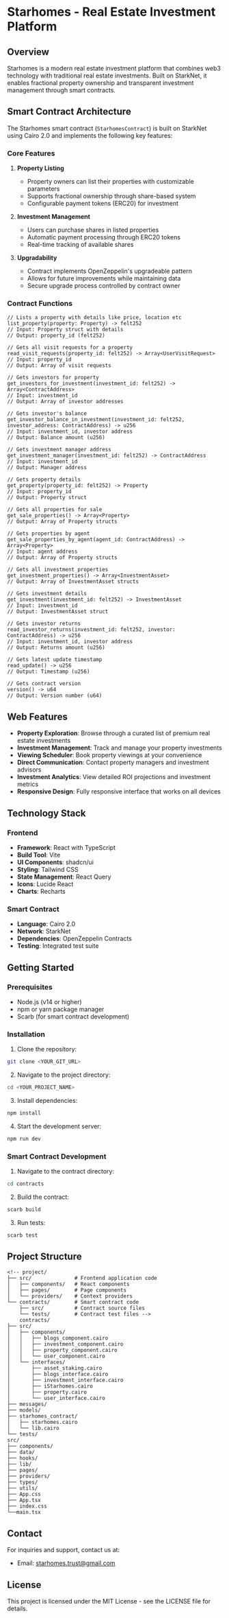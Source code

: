 # Starhomes - Real Estate Investment Platform

## Overview

Starhomes is a modern real estate investment platform that combines web3 technology with traditional real estate investments. Built on StarkNet, it enables fractional property ownership and transparent investment management through smart contracts.

## Smart Contract Architecture

The Starhomes smart contract (`StarhomesContract`) is built on StarkNet using Cairo 2.0 and implements the following key features:

### Core Features

1. **Property Listing**
   - Property owners can list their properties with customizable parameters
   - Supports fractional ownership through share-based system
   - Configurable payment tokens (ERC20) for investment

2. **Investment Management**
   - Users can purchase shares in listed properties
   - Automatic payment processing through ERC20 tokens
   - Real-time tracking of available shares

3. **Upgradability**
   - Contract implements OpenZeppelin's upgradeable pattern
   - Allows for future improvements while maintaining data
   - Secure upgrade process controlled by contract owner

### Contract Functions

```cairo
// Lists a property with details like price, location etc
list_property(property: Property) -> felt252 
// Input: Property struct with details
// Output: property_id (felt252)

// Gets all visit requests for a property
read_visit_requests(property_id: felt252) -> Array<UserVisitRequest>
// Input: property_id
// Output: Array of visit requests

// Gets investors for property
get_investors_for_investment(investment_id: felt252) -> Array<ContractAddress>
// Input: investment_id
// Output: Array of investor addresses

// Gets investor's balance
get_investor_balance_in_investment(investment_id: felt252, investor_address: ContractAddress) -> u256
// Input: investment_id, investor address
// Output: Balance amount (u256)

// Gets investment manager address
get_investment_manager(investment_id: felt252) -> ContractAddress
// Input: investment_id
// Output: Manager address

// Gets property details
get_property(property_id: felt252) -> Property
// Input: property_id 
// Output: Property struct

// Gets all properties for sale
get_sale_properties() -> Array<Property>
// Output: Array of Property structs

// Gets properties by agent
get_sale_properties_by_agent(agent_id: ContractAddress) -> Array<Property>
// Input: agent address
// Output: Array of Property structs

// Gets all investment properties  
get_investment_properties() -> Array<InvestmentAsset>
// Output: Array of InvestmentAsset structs

// Gets investment details
get_investment(investment_id: felt252) -> InvestmentAsset
// Input: investment_id
// Output: InvestmentAsset struct

// Gets investor returns
read_investor_returns(investment_id: felt252, investor: ContractAddress) -> u256
// Input: investment_id, investor address
// Output: Returns amount (u256)

// Gets latest update timestamp
read_update() -> u256
// Output: Timestamp (u256)

// Gets contract version
version() -> u64
// Output: Version number (u64)

```

## Web Features

- **Property Exploration**: Browse through a curated list of premium real estate investments
- **Investment Management**: Track and manage your property investments
- **Viewing Scheduler**: Book property viewings at your convenience
- **Direct Communication**: Contact property managers and investment advisors
- **Investment Analytics**: View detailed ROI projections and investment metrics
- **Responsive Design**: Fully responsive interface that works on all devices

## Technology Stack

### Frontend
- **Framework**: React with TypeScript
- **Build Tool**: Vite
- **UI Components**: shadcn/ui
- **Styling**: Tailwind CSS
- **State Management**: React Query
- **Icons**: Lucide React
- **Charts**: Recharts

### Smart Contract
- **Language**: Cairo 2.0
- **Network**: StarkNet
- **Dependencies**: OpenZeppelin Contracts
- **Testing**: Integrated test suite

## Getting Started

### Prerequisites

- Node.js (v14 or higher)
- npm or yarn package manager
- Scarb (for smart contract development)

### Installation

1. Clone the repository:
```sh
git clone <YOUR_GIT_URL>
```

2. Navigate to the project directory:
```sh
cd <YOUR_PROJECT_NAME>
```

3. Install dependencies:
```sh
npm install
```

4. Start the development server:
```sh
npm run dev
```

### Smart Contract Development

1. Navigate to the contract directory:
```sh
cd contracts
```

2. Build the contract:
```sh
scarb build
```

3. Run tests:
```sh
scarb test
```

## Project Structure

```
<!-- project/
├── src/              # Frontend application code
│   ├── components/   # React components
│   ├── pages/        # Page components
│   └── providers/    # Context providers
└── contracts/        # Smart contract code
    ├── src/          # Contract source files
    └── tests/        # Contract test files -->
    contracts/
├── src/
│   ├── components/
│   │   ├── blogs_component.cairo
│   │   ├── investment_component.cairo
│   │   ├── property_component.cairo
│   │   └── user_component.cairo
│   └── interfaces/
│       ├── asset_staking.cairo
│       ├── blogs_interface.cairo
│       ├── investment_interface.cairo
│       ├── iStarhomes.cairo
│       ├── property.cairo
│       └── user_interface.cairo
├── messages/
├── models/
├── starhomes_contract/
│   ├── starhomes.cairo
│   └── lib.cairo
└── tests/
src/
├── components/
├── data/
├── hooks/
├── lib/
├── pages/
├── providers/
├── types/
├── utils/
├── App.css
├── App.tsx
├── index.css
└──main.tsx
```

## Contact

For inquiries and support, contact us at:
- Email: starhomes.trust@gmail.com

## License

This project is licensed under the MIT License - see the LICENSE file for details.